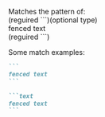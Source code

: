 Matches the pattern of:  
\(reguired \`\`\`\)\(optional type\)  
fenced text  
\(reguired \`\`\`\)

Some match examples:

````markdown
```  
fenced text  
```

```text  
fenced text  
```
````  